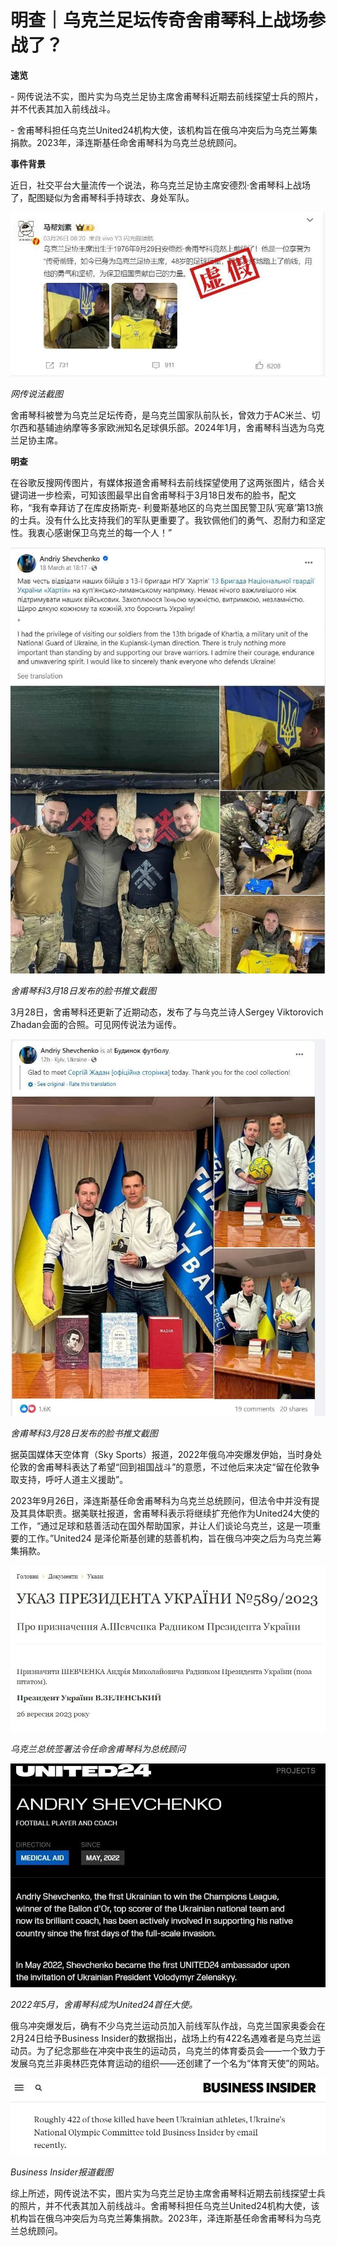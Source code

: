 # 明查｜乌克兰足坛传奇舍甫琴科上战场参战了？

**速览**

\- 网传说法不实，图片实为乌克兰足协主席舍甫琴科近期去前线探望士兵的照片，并不代表其加入前线战斗。

\- 舍甫琴科担任乌克兰United24机构大使，该机构旨在俄乌冲突后为乌克兰筹集捐款。2023年，泽连斯基任命舍甫琴科为乌克兰总统顾问。

**事件背景**

近日，社交平台大量流传一个说法，称乌克兰足协主席安德烈·舍甫琴科上战场了，配图疑似为舍甫琴科手持球衣、身处军队。

![356af3d37a11c438cdb458613cf5e4a0.jpg](https://raw.githubusercontent.com/qqhsx/qqnews_image/main/2024/04/01/明查｜乌克兰足坛传奇舍甫琴科上战场参战了？/356af3d37a11c438cdb458613cf5e4a0.jpg)

_网传说法截图_

舍甫琴科被誉为乌克兰足坛传奇，是乌克兰国家队前队长，曾效力于AC米兰、切尔西和基辅迪纳摩等多家欧洲知名足球俱乐部。2024年1月，舍甫琴科当选为乌克兰足协主席。

**明查**

在谷歌反搜网传图片，有媒体报道舍甫琴科去前线探望使用了这两张图片，结合关键词进一步检索，可知该图最早出自舍甫琴科于3月18日发布的脸书，配文称，“我有幸拜访了在库皮扬斯克-
利曼斯基地区的乌克兰国民警卫队‘宪章’第13旅的士兵。没有什么比支持我们的军队更重要了。我钦佩他们的勇气、忍耐力和坚定性。我衷心感谢保卫乌克兰的每一个人！”

![09ab5c7c0253063723da19c848d08367.jpg](https://raw.githubusercontent.com/qqhsx/qqnews_image/main/2024/04/01/明查｜乌克兰足坛传奇舍甫琴科上战场参战了？/09ab5c7c0253063723da19c848d08367.jpg)

_舍甫琴科3月18日发布的脸书推文截图_

3月28日，舍甫琴科还更新了近期动态，发布了与乌克兰诗人Sergey Viktorovich Zhadan会面的合照。可见网传说法为谣传。

![642e2667eb299fceceecad4aca0ae3ca.jpg](https://raw.githubusercontent.com/qqhsx/qqnews_image/main/2024/04/01/明查｜乌克兰足坛传奇舍甫琴科上战场参战了？/642e2667eb299fceceecad4aca0ae3ca.jpg)

 _舍甫琴科3月28日发布的脸书推文截图_

据英国媒体天空体育（Sky
Sports）报道，2022年俄乌冲突爆发伊始，当时身处伦敦的舍甫琴科表达了希望“回到祖国战斗”的意愿，不过他后来决定“留在伦敦争取支持，呼吁人道主义援助”。

2023年9月26日，泽连斯基任命舍甫琴科为乌克兰总统顾问，但法令中并没有提及其具体职责。据美联社报道，舍甫琴科表示将继续扩充他作为United24大使的工作，“通过足球和慈善活动在国外帮助国家，并让人们谈论乌克兰，这是一项重要的工作。”United24
是泽伦斯基创建的慈善机构，旨在俄乌冲突之后为乌克兰筹集捐款。

![459c0e89af23b208837fa2b3aa8c2670.jpg](https://raw.githubusercontent.com/qqhsx/qqnews_image/main/2024/04/01/明查｜乌克兰足坛传奇舍甫琴科上战场参战了？/459c0e89af23b208837fa2b3aa8c2670.jpg)

 _乌克兰总统签署法令任命舍甫琴科为总统顾问_

![4d3dc00d850d3409d7357935b0e5ff17.jpg](https://raw.githubusercontent.com/qqhsx/qqnews_image/main/2024/04/01/明查｜乌克兰足坛传奇舍甫琴科上战场参战了？/4d3dc00d850d3409d7357935b0e5ff17.jpg)

_2022年5月，舍甫琴科成为United24首任大使。_

俄乌冲突爆发后，确有不少乌克兰运动员加入前线军队作战，乌克兰国家奥委会在2月24日给予Business
Insider的数据指出，战场上约有422名遇难者是乌克兰运动员。为了纪念那些在冲突中丧生的运动员，乌克兰的体育委员会——一个致力于发展乌克兰非奥林匹克体育运动的组织——还创建了一个名为“体育天使”的网站。

![9969d9e928bd7eb4717ee52b5636634c.jpg](https://raw.githubusercontent.com/qqhsx/qqnews_image/main/2024/04/01/明查｜乌克兰足坛传奇舍甫琴科上战场参战了？/9969d9e928bd7eb4717ee52b5636634c.jpg)

_Business Insider报道截图_

综上所述，网传说法不实，图片实为乌克兰足协主席舍甫琴科近期去前线探望士兵的照片，并不代表其加入前线战斗。舍甫琴科担任乌克兰United24机构大使，该机构旨在俄乌冲突后为乌克兰筹集捐款。2023年，泽连斯基任命舍甫琴科为乌克兰总统顾问。

